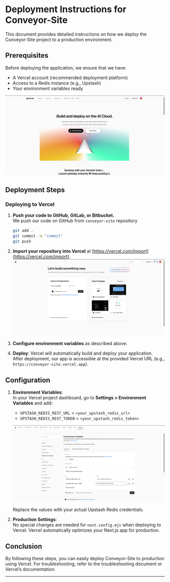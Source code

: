 # Deployment Instructions for Conveyor-Site

This document provides detailed instructions on how we deploy the Conveyor-Site project to a production environment.

## Prerequisites

Before deploying the application, we ensure that we have:

- A Vercel account (recommended deployment platform)
- Access to a Redis instance (e.g., Upstash)
- Your environment variables ready

[![Vercel Homepage](/week4/images/IT/Website/vercel-home.png)](/week4/images/IT/Website/vercel-home.png)

## Deployment Steps

### Deploying to Vercel

1. **Push your code to GitHub, GitLab, or Bitbucket.**  
   We push our code on GitHub from `conveyor-site` repository

   ```bash
   git add .
   git commit -m "commit"
   git push
   ```

2. **Import your repository into Vercel** at [https://vercel.com/import](https://vercel.com/import).  
   [![Vercel Homepage](/week4/images/IT/Website/vercel-import.png)](/week4/images/IT/Website/vercel-import.png)

3. **Configure environment variables** as described above.  

4. **Deploy**: Vercel will automatically build and deploy your application.  
   After deployment, our app is accessible at the provided Vercel URL (e.g., `https://conveyor-site.vercel.app`). 

## Configuration

1. **Environment Variables**:  
   In your Vercel project dashboard, go to **Settings > Environment Variables** and add:

   - `UPSTASH_REDIS_REST_URL` = `<your_upstash_redis_url>`
   - `UPSTASH_REDIS_REST_TOKEN` = `<your_upstash_redis_token>`

   [![Vercel Homepage](/week4/images/IT/Website/vercel-configuration.png)](/week4/images/IT/Website/vercel-configuration.png)

   Replace the values with your actual Upstash Redis credentials.

2. **Production Settings**:  
   No special changes are needed for `next.config.mjs` when deploying to Vercel. Vercel automatically optimizes your Next.js app for production.


## Conclusion

By following these steps, you can easily deploy Conveyor-Site to production using Vercel. For troubleshooting, refer to the troubleshooting document or Vercel’s documentation.

---